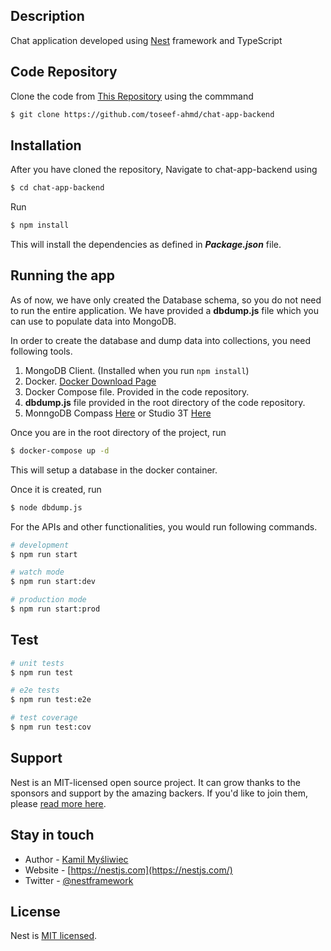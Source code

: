 

## Description

Chat application developed using [Nest](https://github.com/nestjs/nest) framework and TypeScript

## Code Repository
Clone the code from [This Repository](https://github.com/toseef-ahmd/chat-app-backend) using the commmand

```bash
$ git clone https://github.com/toseef-ahmd/chat-app-backend
```
## Installation
After you have cloned the repository, Navigate to chat-app-backend using

```bash
$ cd chat-app-backend
```

Run

```bash
$ npm install
```
This will install the dependencies as defined in **_Package.json_** file.

## Running the app

As of now, we have only created the Database schema, so you do not need to run the entire application. We have provided a **dbdump.js** file which you can use to populate data into MongoDB.

In order to create the database and dump data into collections, you need following tools.

1.  MongoDB Client. (Installed when you run ```npm install```)
2.  Docker. [Docker Download Page](https://www.docker.com/products/docker-desktop/#)
3.  Docker Compose file. Provided in the code repository.
4.  **dbdump.js** file provided in the root directory of the code repository.
5.  MonngoDB Compass [Here](https://www.mongodb.com/try/download/compass) or Studio 3T [Here](https://studio3t.com/download/)

Once you are in the root directory of the project, run

```bash
$ docker-compose up -d
```
This will setup a database in the docker container.

Once it is created, run

```bash
$ node dbdump.js
```



For the APIs and other functionalities, you would run following commands.

```bash
# development
$ npm run start

# watch mode
$ npm run start:dev

# production mode
$ npm run start:prod
```

## Test

```bash
# unit tests
$ npm run test

# e2e tests
$ npm run test:e2e

# test coverage
$ npm run test:cov
```

## Support

Nest is an MIT-licensed open source project. It can grow thanks to the sponsors and support by the amazing backers. If you'd like to join them, please [read more here](https://docs.nestjs.com/support).

## Stay in touch

- Author - [Kamil Myśliwiec](https://kamilmysliwiec.com)
- Website - [https://nestjs.com](https://nestjs.com/)
- Twitter - [@nestframework](https://twitter.com/nestframework)

## License

Nest is [MIT licensed](LICENSE).
